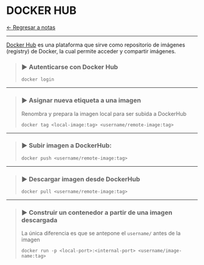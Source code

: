 # DOCKER HUB

[← Regresar a notas](../../README.md) <br>

----

[Docker Hub](https://hub.docker.com/) es una plataforma que sirve como repositorio de imágenes (registry) de Docker, la cual permite acceder y compartir imágenes.

> ### ▶️ Autenticarse con Docker Hub
> ```shell script
> docker login
> ```
---

> ### ▶️ Asignar nueva etiqueta a una imagen
> Renombra y prepara la imagen local para ser subida a DockerHub
> ```shell script
> docker tag <local-image:tag> <username/remote-image:tag>
> ```
---

> ### ▶️ Subir imagen a DockerHub:
> ```shell script
> docker push <username/remote-image:tag>
> ```
---

> ### ▶️ Descargar imagen desde DockerHub
> ```shell script
> docker pull <username/remote-image:tag>
> ```
---

> ### ▶️ Construir un contenedor a partir de una imagen descargada
> La única diferencia es que se antepone el `username/` antes de la imagen
> ```shell script
> docker run -p <local-port>:<internal-port> <username/image-name:tag>
> ```


